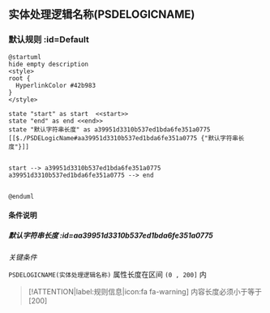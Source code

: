 ## 实体处理逻辑名称(PSDELOGICNAME) <!-- {docsify-ignore-all} -->

   

### 默认规则 :id=Default

```plantuml
@startuml
hide empty description
<style>
root {
  HyperlinkColor #42b983
}
</style>

state "start" as start  <<start>>
state "end" as end <<end>>
state "默认字符串长度" as a39951d3310b537ed1bda6fe351a0775 [[$./PSDELogicName#aa39951d3310b537ed1bda6fe351a0775 {"默认字符串长度"}]]


start --> a39951d3310b537ed1bda6fe351a0775 
a39951d3310b537ed1bda6fe351a0775 --> end 


@enduml
```

#### 条件说明

##### 默认字符串长度 :id=aa39951d3310b537ed1bda6fe351a0775


*关键条件*


`PSDELOGICNAME(实体处理逻辑名称)` 属性长度在区间 `(0 , 200]` 内

> [!ATTENTION|label:规则信息|icon:fa fa-warning]
> 内容长度必须小于等于[200]







